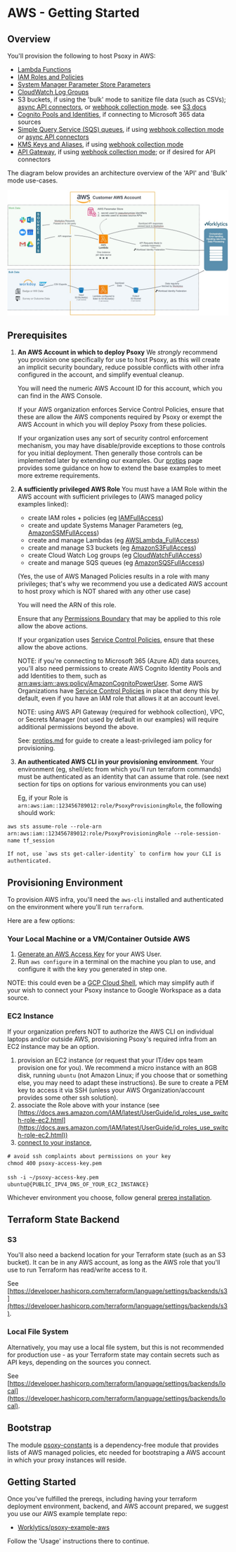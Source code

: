 # AWS - Getting Started

## Overview

You'll provision the following to host Psoxy in AWS:

- [Lambda Functions](https://docs.aws.amazon.com/lambda/latest/dg/welcome.html)
- [IAM Roles and Policies](https://docs.aws.amazon.com/IAM/latest/UserGuide/introduction.html)
- [System Manager Parameter Store Parameters](https://docs.aws.amazon.com/systems-manager/latest/userguide/systems-manager-parameter-store.html)
- [CloudWatch Log Groups](https://docs.aws.amazon.com/AmazonCloudWatch/latest/monitoring/WhatIsCloudWatch.html)
- S3 buckets, if using the 'bulk' mode to sanitize file data (such as CSVs); [async API connectors](../configuration/async-api-data.md), or [webhook collection mode](../development/alpha-features/webhook-collectors.md). see [S3 docs](https://docs.aws.amazon.com/AmazonS3/latest/userguide/Welcome.html)
- [Cognito Pools and Identities](https://docs.aws.amazon.com/cognito/latest/developerguide/cognito-identity.html), if connecting to Microsoft 365 data sources
- [Simple Query Service (SQS) queues](https://docs.aws.amazon.com/AWSSimpleQueueService/latest/SQSDeveloperGuide/welcome.html), if using [webhook collection mode](../development/alpha-features/webhook-collectors.md) *or* [async API connectors](../configuration/async-api-data.md)
- [KMS Keys and Aliases](https://docs.aws.amazon.com/kms/latest/developerguide/overview.html), if using [webhook collection mode](../../docs/development/alpha-features/webhook-collectors.md)
- [API Gateway](https://docs.aws.amazon.com/apigateway/latest/developerguide/welcome.html), if using [webhook collection mode](../../docs/development/alpha-features/webhook-collectors.md); or if desired for API connectors

The diagram below provides an architecture overview of the 'API' and 'Bulk' mode use-cases.

![AWS Arch Diagram](aws-arch-diagram.jpg)

## Prerequisites

1. **An AWS Account in which to deploy Psoxy** We _strongly_ recommend you provision one specifically for use to host Psoxy, as this will create an implicit security boundary, reduce possible conflicts with other infra configured in the account, and simplify eventual cleanup.

   You will need the numeric AWS Account ID for this account, which you can find in the AWS Console.

   If your AWS organization enforces Service Control Policies, ensure that these are allow the AWS components required by Psoxy or exempt the AWS Account in which you will deploy Psoxy from these policies.

   If your organization uses any sort of security control enforcement mechanism, you may have disable/provide exceptions to those controls for you initial deployment. Then generally those controls can be implemented later by extending our examples. Our [protips](protips.md) page provides some guidance on how to extend the base examples to meet more extreme requirements.

2. **A sufficiently privileged AWS Role** You must have a IAM Role within the AWS account with sufficient privileges to (AWS managed policy examples linked):

   - create IAM roles + policies (eg [IAMFullAccess](https://us-east-1.console.aws.amazon.com/iam/home?region=us-east-1#/policies/arn:aws:iam::aws:policy/IAMFullAccess$serviceLevelSummary))
   - create and update Systems Manager Parameters (eg, [AmazonSSMFullAccess](https://us-east-1.console.aws.amazon.com/iam/home?region=us-east-1#/policies/arn:aws:iam::aws:policy/AmazonSSMFullAccess$serviceLevelSummary))
   - create and manage Lambdas (eg [AWSLambda_FullAccess](https://us-east-1.console.aws.amazon.com/iam/home?region=us-east-1#/policies/arn:aws:iam::aws:policy/AWSLambda_FullAccess$serviceLevelSummary))
   - create and manage S3 buckets (eg [AmazonS3FullAccess](https://us-east-1.console.aws.amazon.com/iam/home?region=us-east-1#/policies/arn:aws:iam::aws:policy/AmazonS3FullAccess$serviceLevelSummary))
   - create Cloud Watch Log groups (eg [CloudWatchFullAccess](https://us-east-1.console.aws.amazon.com/iam/home?region=us-east-1#/policies/arn:aws:iam::aws:policy/CloudWatchFullAccess$serviceLevelSummary))
   - create and manage SQS queues (eg [AmazonSQSFullAccess](https://us-east-1.console.aws.amazon.com/iam/home?region=us-east-1#/policies/arn:aws:iam::aws:policy/AmazonSQSFullAccess$serviceLevelSummary))

   (Yes, the use of AWS Managed Policies results in a role with many privileges; that's why we recommend you use a dedicated AWS account to host proxy which is NOT shared with any other use case)

   You will need the ARN of this role.

   Ensure that any [Permissions Boundary](https://docs.aws.amazon.com/IAM/latest/UserGuide/access_policies_boundaries.html) that may be applied to this role allow the above actions.

   If your organization uses [Service Control Policies](https://docs.aws.amazon.com/organizations/latest/userguide/orgs_manage_policies_scps.html), ensure that these allow the above actions.

   NOTE: if you're connecting to Microsoft 365 (Azure AD) data sources, you'll also need permissions to create AWS Cognito Identity Pools and add Identities to them, such as [arn:aws:iam::aws:policy/AmazonCognitoPowerUser](https://us-east-1.console.aws.amazon.com/iam/home?region=us-east-1#/policies/arn:aws:iam::aws:policy/AmazonCognitoPowerUser$serviceLevelSummary). Some AWS Organizations have [Service Control Policies](https://docs.aws.amazon.com/organizations/latest/userguide/orgs_manage_policies_scps.html) in place that deny this by default, even if you have an IAM role that allows it at an account level.

   NOTE: using AWS API Gateway (required for webhook collection), VPC, or Secrets Manager (not used by default in our examples) will require additional permissions beyond the above.

   See: [protips.md](protips.md) for guide to create a least-privileged iam policy for provisioning.

3. **An authenticated AWS CLI in your provisioning environment**. Your environment (eg, shell/etc from which you'll run terraform commands) must be authenticated as an identity that can assume that role. (see next section for tips on options for various environments you can use)

   Eg, if your Role is `arn:aws:iam::123456789012:role/PsoxyProvisioningRole`, the following should work:

```shell
aws sts assume-role --role-arn arn:aws:iam::123456789012:role/PsoxyProvisioningRole --role-session-name tf_session
```

    If not, use `aws sts get-caller-identity` to confirm how your CLI is authenticated.

## Provisioning Environment

To provision AWS infra, you'll need the `aws-cli` installed and authenticated on the environment where you'll run `terraform`.

Here are a few options:

### Your Local Machine or a VM/Container Outside AWS

1. [Generate an AWS Access Key](https://docs.aws.amazon.com/IAM/latest/UserGuide/id_credentials_access-keys.html) for your AWS User.
2. Run `aws configure` in a terminal on the machine you plan to use, and configure it with the key you generated in step one.

NOTE: this could even be a [GCP Cloud Shell](https://cloud.google.com/shell), which may simplify auth if your wish to connect your Psoxy instance to Google Workspace as a data source.

### EC2 Instance

If your organization prefers NOT to authorize the AWS CLI on individual laptops and/or outside AWS, provisioning Psoxy's required infra from an EC2 instance may be an option.

1. provision an EC2 instance (or request that your IT/dev ops team provision one for you). We recommend a micro instance with an 8GB disk, running `ubuntu` (not Amazon Linux; if you choose that or something else, you may need to adapt these instructions). Be sure to create a PEM key to access it via SSH (unless your AWS Organization/account provides some other ssh solution).
2. associate the Role above with your instance (see [https://docs.aws.amazon.com/IAM/latest/UserGuide/id_roles_use_switch-role-ec2.html](https://docs.aws.amazon.com/IAM/latest/UserGuide/id_roles_use_switch-role-ec2.html))
3. [connect to your instance](https://docs.aws.amazon.com/AWSEC2/latest/UserGuide/AccessingInstances.html?icmpid=docs_ec2_console),

```shell
# avoid ssh complaints about permissions on your key
chmod 400 psoxy-access-key.pem

ssh -i ~/psoxy-access-key.pem ubuntu@{PUBLIC_IPV4_DNS_OF_YOUR_EC2_INSTANCE}
```

Whichever environment you choose, follow general [prereq installation](../prereqs-ubuntu.md).

## Terraform State Backend

### S3

You'll also need a backend location for your Terraform state (such as an S3 bucket). It can be in any AWS account, as long as the AWS role that you'll use to run Terraform has read/write access to it.

See [https://developer.hashicorp.com/terraform/language/settings/backends/s3](https://developer.hashicorp.com/terraform/language/settings/backends/s3).

### Local File System

Alternatively, you may use a local file system, but this is not recommended for production use - as your Terraform state may contain secrets such as API keys, depending on the sources you connect.

See [https://developer.hashicorp.com/terraform/language/settings/backends/local](https://developer.hashicorp.com/terraform/language/settings/backends/local).

## Bootstrap

The module [psoxy-constants](../../infra/modules/psoxy-constants/) is a dependency-free module that provides lists of AWS managed policies, etc needed for bootstraping a AWS account in which your proxy instances will reside.

## Getting Started

Once you've fulfilled the prereqs, including having your terraform deployment environment, backend, and AWS account prepared, we suggest you use our AWS example template repo:

- [Worklytics/psoxy-example-aws](https://github.com/Worklytics/psoxy-example-aws)

Follow the 'Usage' instructions there to continue.
